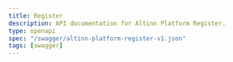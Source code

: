 ```yaml
---
title: Register
description: API documentation for Altinn Platform Register.
type: openapi
spec: "/swagger/altinn-platform-register-v1.json"
tags: [swagger]
---
```


